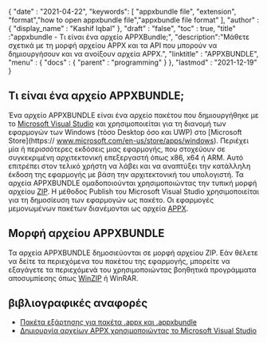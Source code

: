 {
  "date" : "2021-04-22",
  "keywords": [ "appxbundle file", "extension", "format","how to open appxbundle file","appxbundle file format" ],
  "author" : {
    "display_name" : "Kashif Iqbal"
},
  "draft" : "false",
  "toc" : true,
  "title" :"appxbundle - Τι είναι ένα αρχείο APPXBundle;",
  "description":"Μάθετε σχετικά με τη μορφή αρχείου APPX και τα API που μπορούν να δημιουργήσουν και να ανοίξουν αρχεία APPX.",
  "linktitle" : "APPXBUNDLE",
  "menu" : {
    "docs" : {
      "parent" : "programming"
}
},
  "lastmod" : "2021-12-19"
}

## Τι είναι ένα αρχείο APPXBUNDLE;

Ένα αρχείο APPXBUNDLE είναι ένα αρχείο πακέτου που δημιουργήθηκε με το [Microsoft Visual Studio](https://visualstudio.microsoft.com/) και χρησιμοποιείται για τη διανομή των εφαρμογών των Windows (τόσο Desktop όσο και UWP) στο [Microsoft Store](https:// www.microsoft.com/en-us/store/apps/windows). Περιέχει μία ή περισσότερες εκδόσεις μιας εφαρμογής, που στοχεύουν σε συγκεκριμένη αρχιτεκτονική επεξεργαστή όπως x86, x64 ή ARM. Αυτό επιτρέπει στον τελικό χρήστη να λάβει και να αναπτύξει την κατάλληλη έκδοση της εφαρμογής με βάση την αρχιτεκτονική του υπολογιστή. Τα αρχεία APPXBUNDLE ομαδοποιούνται χρησιμοποιώντας την τυπική μορφή αρχείου [ZIP](/el/compression/zip/). Η μέθοδος Publish του Microsoft Visual Studio χρησιμοποιείται για τη δημοσίευση των εφαρμογών ως πακέτο. Οι εφαρμογές μεμονωμένων πακέτων διανέμονται ως αρχεία [APPX](/el/programming/appx/).

## Μορφή αρχείου APPXBUNDLE

Τα αρχεία APPXBUNDLE δημοσιεύονται σε μορφή αρχείου ZIP. Εάν θέλετε να δείτε τα περιεχόμενα του πακέτου της εφαρμογής, μπορείτε να εξαγάγετε τα περιεχόμενά του χρησιμοποιώντας βοηθητικά προγράμματα αποσυμπίεσης όπως [WinZIP](https://www.winzip.com/en/) ή WinRAR.

## βιβλιογραφικές αναφορές

* [Πακέτα εξάρτησης για πακέτα .appx και .appxbundle](https://www.ibm.com/docs/en/maas360?topic=catalog-dependency-packages-appx-appxbundle-packages)
* [Δημιουργία αρχείων APPX χρησιμοποιώντας το Microsoft Visual Studio](https://learn.microsoft.com/en-us/windows/msix/desktop/vs-package-overview)

